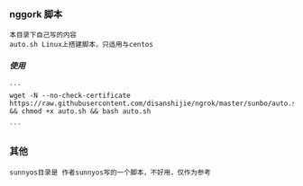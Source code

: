### nggork 脚本
    本目录下自己写的内容
    auto.sh Linux上搭建脚本，只适用与centos

##### 使用
    ```
    wget -N --no-check-certificate https://raw.githubusercontent.com/disanshijie/ngrok/master/sunbo/auto.sh && chmod +x auto.sh && bash auto.sh
    
    ```

### 其他
    sunnyos目录是 作者sunnyos写的一个脚本，不好用，仅作为参考


